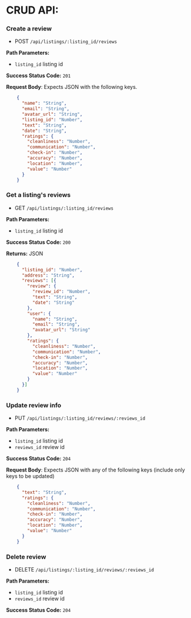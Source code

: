# CRUD API:

### **Create a review**
  * POST `/api/listings/:listing_id/reviews`

**Path Parameters:**
  * `listing_id` listing id

**Success Status Code:** `201`

**Request Body**: Expects JSON with the following keys.

```json
    {
      "name": "String",
      "email": "String",
      "avatar_url": "String",
      "listing_id": "Number",
      "text": "String",
      "date": "String",
      "ratings": {
        "cleanliness": "Number",
        "communication": "Number",
        "check-in": "Number",
        "accuracy": "Number",
        "location": "Number",
        "value": "Number"
      }
    }
```


### **Get a listing's reviews**
  * GET `/api/listings/:listing_id/reviews`  

**Path Parameters:**
  * `listing_id` listing id

**Success Status Code:** `200`

**Returns:** JSON

```json
    {
      "listing_id": "Number",
      "address": "String",
      "reviews": [{
        "review": {
          "review_id": "Number",
          "text": "String",
          "date": "String"
        },
        "user": {
          "name": "String",
          "email": "String",
          "avatar_url": "String"
        },
        "ratings": {
          "cleanliness": "Number",
          "communication": "Number",
          "check-in": "Number",
          "accuracy": "Number",
          "location": "Number",
          "value": "Number"
        }
      }]
    }
```


### **Update review info**
  * PUT `/api/listings/:listing_id/reviews/:reviews_id`

**Path Parameters:**
  * `listing_id` listing id
  * `reviews_id` review id

**Success Status Code:** `204`

**Request Body**: Expects JSON with any of the following keys (include only keys to be updated)

```json
    {
      "text": "String",
      "ratings": {
        "cleanliness": "Number",
        "communication": "Number",
        "check-in": "Number",
        "accuracy": "Number",
        "location": "Number",
        "value": "Number"
      }
    }
```


### **Delete review**
  * DELETE `/api/listings/:listing_id/reviews/:reviews_id`

**Path Parameters:**
  * `listing_id` listing id
  * `reviews_id` review id

**Success Status Code:** `204`
